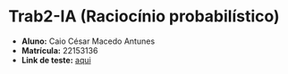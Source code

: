 # Trab2-IA (Raciocínio probabilístico)

- **Aluno:** Caio César Macedo Antunes
- **Matrícula:** 22153136
- **Link de teste:** [aqui](https://dtai.cs.kuleuven.be/problog/editor.html)
